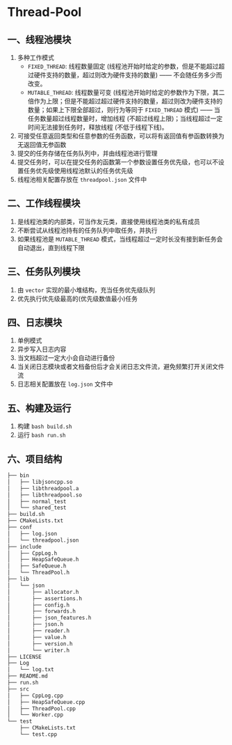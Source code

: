 # Thread-Pool

## 一、线程池模块
1. 多种工作模式
   - ```FIXED_THREAD```: 线程数量固定 (线程池开始时给定的参数，但是不能超过超过硬件支持的数量，超过则改为硬件支持的数量) —— 不会随任务多少而改变。
   - ```MUTABLE_THREAD```: 线程数量可变 (线程池开始时给定的参数作为下限，其二倍作为上限；但是不能超过超过硬件支持的数量，超过则改为硬件支持的数量；如果上下限全部超过，则行为等同于 ```FIXED_THREAD``` 模式) —— 当任务数量超过线程数量时，增加线程 (不超过线程上限)；当线程超过一定时间无法接到任务时，释放线程 (不低于线程下线)。
2. 可接受任意返回类型和任意参数的任务函数，可以将有返回值有参函数转换为无返回值无参函数
3. 提交的任务存储在任务队列中，并由线程池进行管理
4. 提交任务时，可以在提交任务的函数第一个参数设置任务优先级，也可以不设置任务优先级使用线程池默认的任务优先级
5. 线程池相关配置存放在 `threadpool.json` 文件中

## 二、工作线程模块
1. 是线程池类的内部类，可当作友元类，直接使用线程池类的私有成员
2. 不断尝试从线程池持有的任务队列中取任务，并执行
3. 如果线程池是 ```MUTABLE_THREAD``` 模式，当线程超过一定时长没有接到新任务会自动退出，直到线程下限
  
## 三、任务队列模块
1. 由 `vector` 实现的最小堆结构，充当任务优先级队列
2. 优先执行优先级最高的(优先级数值最小)任务

## 四、日志模块
1. 单例模式
2. 异步写入日志内容
3. 当文档超过一定大小会自动进行备份
4. 当关闭日志模块或者文档备份后才会关闭日志文件流，避免频繁打开关闭文件流
5. 日志相关配置放在 `log.json` 文件中

## 五、构建及运行
1. 构建 ```bash build.sh```
2. 运行 ```bash run.sh```

## 六、项目结构
``` bash
├── bin
│   ├── libjsoncpp.so
│   ├── libthreadpool.a
│   ├── libthreadpool.so
│   ├── normal_test
│   └── shared_test
├── build.sh
├── CMakeLists.txt
├── conf
│   ├── log.json
│   └── threadpool.json
├── include
│   ├── CppLog.h
│   ├── HeapSafeQueue.h
│   ├── SafeQueue.h
│   └── ThreadPool.h
├── lib
│   └── json
│       ├── allocator.h
│       ├── assertions.h
│       ├── config.h
│       ├── forwards.h
│       ├── json_features.h
│       ├── json.h
│       ├── reader.h
│       ├── value.h
│       ├── version.h
│       └── writer.h
├── LICENSE
├── Log
│   └── log.txt
├── README.md
├── run.sh
├── src
│   ├── CppLog.cpp
│   ├── HeapSafeQueue.cpp
│   ├── ThreadPool.cpp
│   └── Worker.cpp
└── test
    ├── CMakeLists.txt
    └── test.cpp
```
